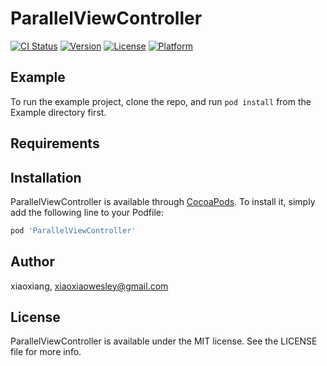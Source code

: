 # ParallelViewController

[![CI Status](https://img.shields.io/travis/xiaoxiang/ParallelViewController.svg?style=flat)](https://travis-ci.org/xiaoxiang/ParallelViewController)
[![Version](https://img.shields.io/cocoapods/v/ParallelViewController.svg?style=flat)](https://cocoapods.org/pods/ParallelViewController)
[![License](https://img.shields.io/cocoapods/l/ParallelViewController.svg?style=flat)](https://cocoapods.org/pods/ParallelViewController)
[![Platform](https://img.shields.io/cocoapods/p/ParallelViewController.svg?style=flat)](https://cocoapods.org/pods/ParallelViewController)

## Example

To run the example project, clone the repo, and run `pod install` from the Example directory first.

## Requirements

## Installation

ParallelViewController is available through [CocoaPods](https://cocoapods.org). To install
it, simply add the following line to your Podfile:

```ruby
pod 'ParallelViewController'
```

## Author

xiaoxiang, xiaoxiaowesley@gmail.com

## License

ParallelViewController is available under the MIT license. See the LICENSE file for more info.